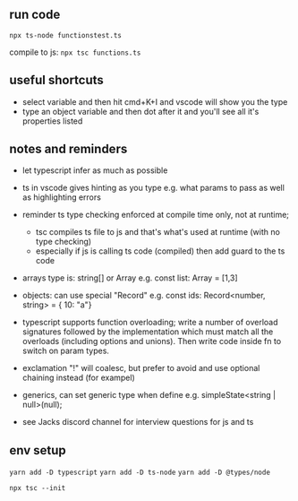
## run code
`npx ts-node functionstest.ts`

compile to js: `npx tsc functions.ts`


## useful shortcuts
* select variable and then hit cmd+K+I and vscode will show you the type
* type an object variable and then dot after it and you'll see all it's properties listed

## notes and reminders
* let typescript infer as much as possible
* ts in vscode gives hinting as you type e.g. what params to pass as well as highlighting errors
* reminder ts type checking enforced at compile time only, not at runtime;
  * tsc compiles ts file to js and that's what's used at runtime (with no type checking)
  * especially if js is calling ts code (compiled) then add guard to the ts code
* arrays type is: string[] or Array<string> e.g. const list: Array<number> = [1,3]
* objects: can use special "Record" e.g. const ids: Record<number, string> = { 10: "a"}
* typescript supports function overloading; write a number of overload signatures followed by the implementation which must match all the overloads (including options and unions). Then write code inside fn to switch on param types.
* exclamation "!" will coalesc, but prefer to avoid and use optional chaining instead (for exampel)
* generics, can set generic type when define e.g. simpleState<string | null>(null);

* see Jacks discord channel for interview questions for js and ts


## env setup
`yarn add -D typescript`
`yarn add -D ts-node`
`yarn add -D @types/node`

`npx tsc --init`
